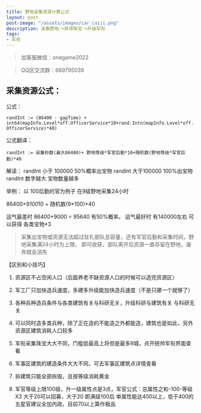 ```yaml
---
title: 野地采集资源计算公式
layout: post
post-image: "/assets/images/car_caiji.png"
description: 采集野地->获得珠宝->升级军衔
tags:
- 军衔
---
```


> 加客服微信：onegame2022

> QQ区交流群：669795039



## 采集资源公式：
公式： 

`randInt := (86400 - gapTime) + int64(mapInfo.Level*off.OfficerService*10+rand.Intn(mapInfo.Level*off.OfficerService)*40)`

公式翻译：

`randInt := 采集秒数(最大86400)+ 野地等级*军官后勤*10+随机数(野地等级*军官后勤)*40`

解读：
randInt 小于 100000  50%概率出宝物
randInt 大于100000  100%出宝物
randInt 数字越大 宝物数量越多

举例：
以 100后勤的官为例子  在9级野地采集24小时 

86400+9*100*10 + 随机数(9*100)*40 

运气最差时 86400+9000 = 95640 有50%概率。  运气最好时 有140000左右 可以获得 各类宝物*3

>采集出宝物或资源无法超过驻扎部队总容量，还有军官后勤和采集时间，野地采集满24小时为上限，
即可收获，部队离开后资源一直存留在野地，废弃就会消失



【区别和小技巧】

1. 资源区不占空闲人口（后面养老不缺资源人口的时候可以造完资源区）

2. 军工厂只加快造兵速度，多建多升级能加快造兵速度（不是只建一个就够了）

3. 各种兵种造兵条件与各类建筑有关与科研无关，升级科研与建筑有关 与科研无关

4. 可以同时造多类兵种，除了正在造的不能造之外都能造，建筑也是如此，另外资源区建筑消耗人口较多

5. 军衔采集珠宝大大不同，门槛低最高上将但是最多9城，点开统帅军衔界面查看

6. 军事区建筑的建造条件大大不同，可去军事区建筑点详情查看

7. 拆建筑只能全部拆毁，且按等级消耗黄金

8. 军官等级上限100级，升一级属性点是3点，军官公式：总属性之和-100-等级X3 大于20可以招募，大于20 即满级100后 单属性能达400以上，低于400的五星官建议全加内政，目前70以上算作极品

